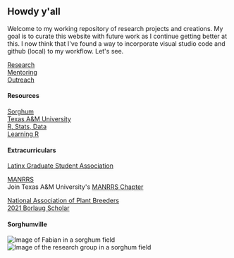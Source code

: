 ## Howdy y'all

Welcome to my working repository of research projects and creations. My goal is to curate this website with future work as 
I continue getting better at this. I now think that I've found a way to incorporate visual studio code and github (local) to my workflow. Let's see.

[Research](Research.md)  
[Mentoring](Mentoring.md)  
[Outreach](Outreach.md) 

#### Resources 
[Sorghum]()  
[Texas A&M University]()  
[R, Stats, Data](resources.md)  
[Learning R](learningr.md)

#### Extracurriculars
[Latinx Graduate Student Association](https://mailchi.mp/4fff621ac758/welcome-to-lgsa)  

[MANRRS](https://www.manrrs.org/)  
Join Texas A&M University's [MANRRS Chapter](https://mailchi.mp/89543cf62bbe/aggielands-manrrs)  


[National Association of Plant Breeders](https://www.plantbreeding.org/)  
[2021 Borlaug Scholar](https://www.plantbreeding.org/files/napb/2021-borlaug-scholar-profiles-for-posting.pdf)

#### Sorghumville  

![Image of Fabian in a sorghum field](sorghumportrait.JPG)
![Image of the research group in a sorghum field](rooneylab.JPG)


